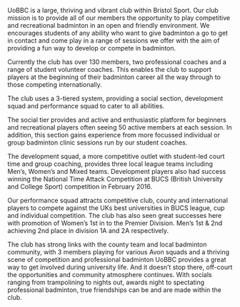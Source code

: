 UoBBC is a large, thriving and vibrant club within Bristol Sport. Our club mission is to provide all of our members the opportunity to play competitive and recreational badminton in an open and friendly environment. We encourages students of any ability who want to give badminton a go to get in contact and come play in a range of sessions we offer with the aim of providing a fun way to develop or compete in badminton.

Currently the club has over 130 members, two professional coaches and a range of student volunteer coaches. This enables the club to support players at the beginning of their badminton career all the way through to those competing internationally.

The club uses a 3-tiered system, providing a social section, development squad and performance squad to cater to all abilities.

The social tier provides and active and enthusiastic platform for beginners and recreational players often seeing 50 active members at each session. In addition, this section gains experience from more focussed individual or group badminton clinic sessions run by our student coaches.

The development squad, a more competitive outlet with student-led court time and group coaching, provides three local league teams including Men’s, Women’s and Mixed teams. Development players also had success winning the National Time Attack Competition at BUCS (British University and College Sport) competition in February 2016.

Our performance squad attracts competitive club, county and international players to compete against the UKs best universities in BUCS league, cup and individual competition. The club has also seen great successes here with promotion of Women’s 1st in to the Premier Division. Men’s 1st & 2nd achieving 2nd place in division 1A and 2A respectively.

The club has strong links with the county team and local badminton community, with 3 members playing for various Avon squads and a thriving scene of competition and professional badminton UoBBC provides a great way to get involved during university life.
And it doesn’t stop there, off-court the opportunities and community atmosphere continues. With socials ranging from trampolining to nights out, awards night to spectating professional badminton, true friendships can be and are made within the club.
